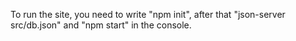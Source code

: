 To run the site, you need to write "npm init", after that "json-server src/db.json" and "npm start" in the console.